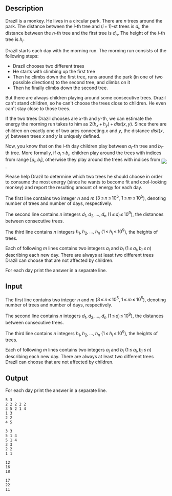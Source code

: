 ## Description

<div><p>Drazil is a monkey. He lives in a circular park. There are <span class="tex-span"><i>n</i></span> trees around the park. The distance between the <span class="tex-span"><i>i</i></span>-th tree and (<span class="tex-span"><i>i</i> + 1</span>)-st trees is <span class="tex-span"><i>d</i><sub class="lower-index"><i>i</i></sub></span>, the distance between the <span class="tex-span"><i>n</i></span>-th tree and the first tree is <span class="tex-span"><i>d</i><sub class="lower-index"><i>n</i></sub></span>. The height of the <span class="tex-span"><i>i</i></span>-th tree is <span class="tex-span"><i>h</i><sub class="lower-index"><i>i</i></sub></span>.</p><p>Drazil starts each day with the <span class="tex-font-style-it">morning run</span>. The morning run consists of the following steps:</p><ul> <li> Drazil chooses two different trees </li><li> He starts with climbing up the first tree </li><li> Then he climbs down the first tree, runs around the park (in one of two possible directions) to the second tree, and climbs on it </li><li> Then he finally climbs down the second tree. </li></ul><p>But there are always children playing around some consecutive trees. Drazil can't stand children, so he can't choose the trees close to children. He even can't stay close to those trees.</p><p>If the two trees Drazil chooses are <span class="tex-span"><i>x</i></span>-th and <span class="tex-span"><i>y</i></span>-th, we can estimate the energy the <span class="tex-font-style-it">morning run</span> takes to him as <span class="tex-span">2(<i>h</i><sub class="lower-index"><i>x</i></sub> + <i>h</i><sub class="lower-index"><i>y</i></sub>) + <i>dist</i>(<i>x</i>, <i>y</i>)</span>. Since there are children on exactly one of two arcs connecting <span class="tex-span"><i>x</i></span> and <span class="tex-span"><i>y</i></span>, the distance <span class="tex-span"><i>dist</i>(<i>x</i>, <i>y</i>)</span> between trees <span class="tex-span"><i>x</i></span> and <span class="tex-span"><i>y</i></span> is uniquely defined.</p><p>Now, you know that on the <span class="tex-span"><i>i</i></span>-th day children play between <span class="tex-span"><i>a</i><sub class="lower-index"><i>i</i></sub></span>-th tree and <span class="tex-span"><i>b</i><sub class="lower-index"><i>i</i></sub></span>-th tree. More formally, if <span class="tex-span"><i>a</i><sub class="lower-index"><i>i</i></sub> ≤ <i>b</i><sub class="lower-index"><i>i</i></sub></span>, children play around the trees with indices from range <span class="tex-span">[<i>a</i><sub class="lower-index"><i>i</i></sub>, <i>b</i><sub class="lower-index"><i>i</i></sub>]</span>, otherwise they play around the trees with indices from <img align="middle" class="tex-formula" src="file://sdmsvXCY.png" style="max-width: 100.0%;max-height: 100.0%;">.</p><p>Please help Drazil to determine which two trees he should choose in order to consume the most energy (since he wants to become fit and cool-looking monkey) and report the resulting amount of energy for each day.</p></div><div class="input-specification"><p>The first line contains two integer <span class="tex-span"><i>n</i></span> and <span class="tex-span"><i>m</i></span> (<span class="tex-span">3 ≤ <i>n</i> ≤ 10<sup class="upper-index">5</sup></span>, <span class="tex-span">1 ≤ <i>m</i> ≤ 10<sup class="upper-index">5</sup></span>), denoting number of trees and number of days, respectively. </p><p>The second line contains <span class="tex-span"><i>n</i></span> integers <span class="tex-span"><i>d</i><sub class="lower-index">1</sub>, <i>d</i><sub class="lower-index">2</sub>, ..., <i>d</i><sub class="lower-index"><i>n</i></sub></span> (<span class="tex-span">1 ≤ <i>d</i><sub class="lower-index"><i>i</i></sub> ≤ 10<sup class="upper-index">9</sup></span>), the distances between consecutive trees.</p><p>The third line contains <span class="tex-span"><i>n</i></span> integers <span class="tex-span"><i>h</i><sub class="lower-index">1</sub>, <i>h</i><sub class="lower-index">2</sub>, ..., <i>h</i><sub class="lower-index"><i>n</i></sub></span> (<span class="tex-span">1 ≤ <i>h</i><sub class="lower-index"><i>i</i></sub> ≤ 10<sup class="upper-index">9</sup></span>), the heights of trees.</p><p>Each of following <span class="tex-span"><i>m</i></span> lines contains two integers <span class="tex-span"><i>a</i><sub class="lower-index"><i>i</i></sub></span> and <span class="tex-span"><i>b</i><sub class="lower-index"><i>i</i></sub></span> (<span class="tex-span">1 ≤ <i>a</i><sub class="lower-index"><i>i</i></sub>, <i>b</i><sub class="lower-index"><i>i</i></sub> ≤ <i>n</i></span>) describing each new day. There are always at least two different trees Drazil can choose that are not affected by children.</p></div><div class="output-specification"><p>For each day print the answer in a separate line.</p></div>

## Input

<p>The first line contains two integer <span class="tex-span"><i>n</i></span> and <span class="tex-span"><i>m</i></span> (<span class="tex-span">3 ≤ <i>n</i> ≤ 10<sup class="upper-index">5</sup></span>, <span class="tex-span">1 ≤ <i>m</i> ≤ 10<sup class="upper-index">5</sup></span>), denoting number of trees and number of days, respectively. </p><p>The second line contains <span class="tex-span"><i>n</i></span> integers <span class="tex-span"><i>d</i><sub class="lower-index">1</sub>, <i>d</i><sub class="lower-index">2</sub>, ..., <i>d</i><sub class="lower-index"><i>n</i></sub></span> (<span class="tex-span">1 ≤ <i>d</i><sub class="lower-index"><i>i</i></sub> ≤ 10<sup class="upper-index">9</sup></span>), the distances between consecutive trees.</p><p>The third line contains <span class="tex-span"><i>n</i></span> integers <span class="tex-span"><i>h</i><sub class="lower-index">1</sub>, <i>h</i><sub class="lower-index">2</sub>, ..., <i>h</i><sub class="lower-index"><i>n</i></sub></span> (<span class="tex-span">1 ≤ <i>h</i><sub class="lower-index"><i>i</i></sub> ≤ 10<sup class="upper-index">9</sup></span>), the heights of trees.</p><p>Each of following <span class="tex-span"><i>m</i></span> lines contains two integers <span class="tex-span"><i>a</i><sub class="lower-index"><i>i</i></sub></span> and <span class="tex-span"><i>b</i><sub class="lower-index"><i>i</i></sub></span> (<span class="tex-span">1 ≤ <i>a</i><sub class="lower-index"><i>i</i></sub>, <i>b</i><sub class="lower-index"><i>i</i></sub> ≤ <i>n</i></span>) describing each new day. There are always at least two different trees Drazil can choose that are not affected by children.</p>

## Output

<p>For each day print the answer in a separate line.</p>





```input1
5 3
2 2 2 2 2
3 5 2 1 4
1 3
2 2
4 5

```




```input2
3 3
5 1 4
5 1 4
3 3
2 2
1 1

```




```output1
12
16
18

```




```output2
17
22
11

```


